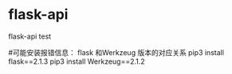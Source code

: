 # flask-api
flask-api test


#可能安装报错信息： flask 和Werkzeug 版本的对应关系
pip3 install flask==2.1.3
pip3 install Werkzeug==2.1.2
